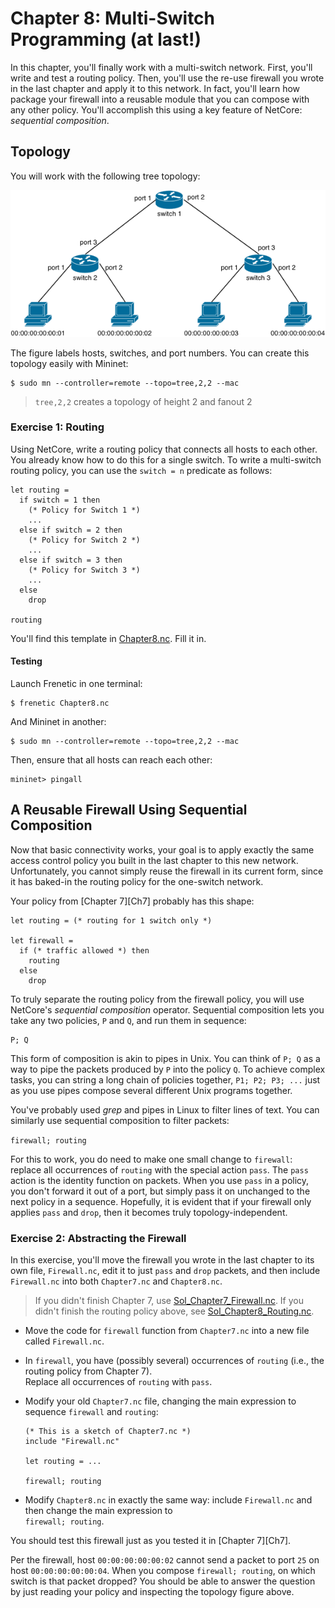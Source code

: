 # Chapter 8: Multi-Switch Programming (at last!)

In this chapter, you'll finally work with a multi-switch network. First, you'll write and test a routing policy. Then, you'll use the re-use firewall you wrote in the last chapter and apply it to this network. In fact, you'll learn how package your firewall into a reusable module that you can compose with any other policy. You'll accomplish this using a key feature of NetCore: _sequential composition_.

## Topology


You will work with the following tree topology:

![image](images/topo-tree-2-2.png)

The figure labels hosts, switches, and port numbers. You can create this topology easily with Mininet:

```
$ sudo mn --controller=remote --topo=tree,2,2 --mac
```
> `tree,2,2` creates a topology of height 2 and fanout 2


### Exercise 1: Routing

Using NetCore, write a routing policy that connects all hosts to each other. You already know how to do this for a single switch. To write a multi-switch routing policy, you can use the `switch = n` predicate as follows:

```
let routing =
  if switch = 1 then
    (* Policy for Switch 1 *)
    ...
  else if switch = 2 then
    (* Policy for Switch 2 *)
    ...
  else if switch = 3 then
    (* Policy for Switch 3 *)
    ...
  else
    drop
    
routing
```

You'll find this template in [Chapter8.nc](netcore-tutorial-code/Chapter8.nc). Fill it in.

#### Testing

Launch Frenetic in one terminal:

```
$ frenetic Chapter8.nc
```

And Mininet in another:

```
$ sudo mn --controller=remote --topo=tree,2,2 --mac
```

Then, ensure that all hosts can reach each other:
```
mininet> pingall
```

## A Reusable Firewall Using Sequential Composition

Now that basic connectivity works, your goal is to apply exactly the same access control policy you built in the
last chapter to this new network. Unfortunately, you cannot simply reuse the firewall in its current form, since it has baked-in the routing policy for the one-switch network.

Your policy from [Chapter 7][Ch7] probably has this shape:

```
let routing = (* routing for 1 switch only *)

let firewall =
  if (* traffic allowed *) then
    routing
  else
    drop
```

To truly separate the routing policy from the firewall policy, you will use NetCore's _sequential composition_  operator. Sequential composition lets you take any two policies, `P` and `Q`,
and run them in sequence:

```
P; Q
```

This form of composition is akin to pipes in Unix. You can think of `P; Q` as a way to pipe the packets produced by `P` into the policy `Q`. To achieve complex tasks, you can string a long chain of policies together, `P1; P2; P3; ...` just as you use pipes compose several different Unix programs together.

You've probably used _grep_ and pipes in Linux to filter lines of text. You can similarly use sequential composition to filter packets:

`firewall; routing`

For this to work, you do need to make one small change to `firewall`:  replace all occurrences of `routing` with  the special action `pass`. The `pass` action is the identity function on packets. When you use `pass` in a policy, you don't forward it out of a port, but simply pass it on unchanged to the next policy in a sequence.
Hopefully, it is evident that if your firewall only applies `pass` and `drop`, then it becomes truly topology-independent.

### Exercise 2: Abstracting the Firewall

In this exercise, you'll move the firewall you wrote in the last chapter to its own file, `Firewall.nc`, edit it to just `pass` and `drop` packets, and then include `Firewall.nc` into both `Chapter7.nc` and `Chapter8.nc`.

> If you didn't finish Chapter 7, use
> [Sol_Chapter7_Firewall.nc](netcore-tutorial-code/Sol_Chapter7_Firewall.nc).
> If you didn't finish the routing policy above, see
> [Sol_Chapter8_Routing.nc](netcore-tutorial-code/Sol_Chapter7_Routing.nc).

- Move the code for `firewall` function from `Chapter7.nc` into a new file called `Firewall.nc`.

- In `firewall`, you have (possibly several) occurrences of `routing` (i.e., the routing policy from Chapter 7).  
  Replace all occurrences of `routing` with `pass`.

- Modify your old `Chapter7.nc` file, changing the main expression to sequence `firewall` and `routing`:

  ```
  (* This is a sketch of Chapter7.nc *)
  include "Firewall.nc"
  
  let routing = ...
  
  firewall; routing
  ```
  
- Modify `Chapter8.nc` in exactly the same way: include `Firewall.nc` and then change the main expression to  
  `firewall; routing`.
  
You should test this firewall just as you tested it in [Chapter 7][Ch7].

Per the firewall, host `00:00:00:00:00:02` cannot send a packet to port `25` on host `00:00:00:00:00:04`.
When you compose `firewall; routing`, on which switch is that packet dropped? You should be able to answer the question by just reading your policy and inspecting the topology figure above.

